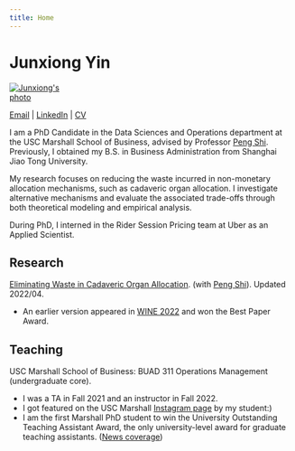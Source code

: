 ```yaml
---
title: Home
---
```


# Junxiong Yin

[<img src="https://uscmarshallweb.s3-us-west-2.amazonaws.com/assets/uploads/s1/per_por/people_phd_j-yin_590x689_ha40ujvvtb.jpg" style="max-width:20%;" alt="Junxiong's photo" />](https://www.marshall.usc.edu/personnel/junxiong-yin)

[Email](mailto:junxiong.yin@usc.edu) | [LinkedIn](https://www.linkedin.com/in/junxiong-yin-4a60b0128/) | [CV](https://drive.google.com/file/d/1wonfra8Bx5E3U3vH1QoAM8sjWe1zemzn/view)

I am a PhD Candidate in the Data Sciences and Operations department at the USC Marshall School of Business, advised by Professor [Peng Shi](http://faculty.marshall.usc.edu/Peng-Shi/). Previously, I obtained my B.S. in Business Administration from Shanghai Jiao Tong University. 

My research focuses on reducing the waste incurred in non-monetary allocation mechanisms, such as cadaveric organ allocation. I investigate alternative mechanisms and evaluate the associated trade-offs through both theoretical modeling and empirical analysis. 

During PhD, I interned in the Rider Session Pricing team at Uber as an Applied Scientist. 

## Research

[Eliminating Waste in Cadaveric Organ Allocation](https://papers.ssrn.com/sol3/papers.cfm?abstract_id=4069084#). (with [Peng Shi](http://faculty.marshall.usc.edu/Peng-Shi/)). Updated 2022/04.
* An earlier version appeared in [WINE 2022](https://www.cs.rpi.edu/wine2022/) and won the Best Paper Award. 

## Teaching

USC Marshall School of Business: BUAD 311 Operations Management (undergraduate core).

* I was a TA in Fall 2021 and an instructor in Fall 2022.
* I got featured on the USC Marshall [Instagram page](https://www.instagram.com/p/CmGAttAN3U4/?utm_source=ig_web_copy_link) by my student:)
* I am the first Marshall PhD student to win the University Outstanding Teaching Assistant Award, the only university-level award for graduate teaching assistants. ([News coverage](https://www.marshall.usc.edu/posts/marshall-phd-student-honored-with-university-award-for-teaching-assistants))

